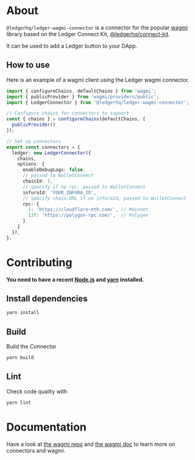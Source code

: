 # About

`@ledgerhq/ledger-wagmi-connector` is a connector for the popular
[wagmi](https://github.com/wagmi-dev/wagmi) library based on the Ledger Connect Kit,
[@ledgerhq/connect-kit](https://github.com/ledgerhq/connect-kit).

It can be used to add a Ledger button to your DApp.

## How to use

Here is an example of a wagmi client using the Ledger wagmi connector.

```ts
import { configureChains, defaultChains } from 'wagmi';
import { publicProvider } from 'wagmi/providers/public';
import { LedgerConnector } from '@ledgerhq/ledger-wagmi-connector';

// Configure chains for connectors to support
const { chains } = configureChains(defaultChains, [
  publicProvider()
]);

// Set up connectors
export const connectors = {
  ledger: new LedgerConnector({
    chains,
    options: {
      enableDebugLogs: false,
      // passed to WalletConnect
      chainId: 1,
      // specify if no rpc, passed to WalletConnect
      infuraId: 'YOUR_INFURA_ID',
      // specify chain:URL if no infuraId, passed to WalletConnect
      rpc: {
        1: 'https://cloudflare-eth.com/', // Mainnet
        137: 'https://polygon-rpc.com/',  // Polygon
      }
    }
  }),
};
```

# Contributing

**You need to have a recent [Node.js](https://nodejs.org/) and
[yarn](https://yarnpkg.com) installed.**

## Install dependencies

```bash
yarn install
```

## Build

Build the Connector

```bash
yarn build
```

## Lint

Check code quality with

```bash
yarn lint
```

# Documentation

Have a look at [the wagmi repo](https://github.com/wagmi-dev/wagmi) and [the wagmi doc](https://wagmi.sh/) to learn more on connectors and wagmi.
